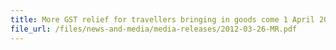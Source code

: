 ```yaml
---
title: More GST relief for travellers bringing in goods come 1 April 2012 
file_url: /files/news-and-media/media-releases/2012-03-26-MR.pdf
---
```

